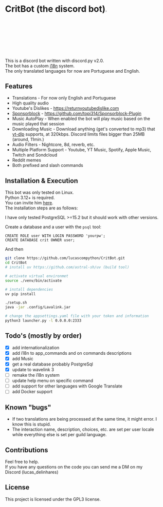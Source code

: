# CritBot (the discord bot)<img src="https://cdn.discordapp.com/attachments/628637327878520872/1017256259138900030/unknown.png" width="3.5%" heigth="3.5%"/>

This is a discord bot written with discord.py v2.0.  
The bot has a custom [i18n](i18n/) system.  
The only translated languages for now are Portuguese and English.  

## Features

+ Translations - For now only English and Portuguese
+ High quality audio
+ Youtube's Dislikes - <https://returnyoutubedislike.com>
+ [Sponsorblock](https://sponsor.ajay.app/) - <https://github.com/topi314/Sponsorblock-Plugin>
+ Music AutoPlay - When enabled the bot will play music based on the music played that session
+ Downloading Music - Download anything (get's converted to mp3) that [yt-dlp](https://github.com/yt-dlp/yt-dlp/blob/master/supportedsites.md) supports, at 320kbps. Discord limits files bigger than 25MB (around, 11min.)
+ Audio Filters - Nightcore, 8d, reverb, etc.
+ Multiple Platform Support - Youtube, YT Music, Spotify, Apple Music, Twitch and Sondcloud
+ Reddit memes
+ Both prefixed and slash commands

## Installation & Execution

This bot was only tested on Linux.  
Python 3.12+ is required.  
You can invite him [here](https://discord.com/oauth2/authorize?client_id=888100964534456361&permissions=8&integration_type=0&scope=bot).  
The installation steps are as follows:

I have only tested PostgreSQL >=15.2 but it should work with other versions.

Create a database and a user with the `psql` tool:

```pgsql
CREATE ROLE user WITH LOGIN PASSWORD 'yourpw';
CREATE DATABASE crit OWNER user;
```

And then

```bash
git clone https://github.com/lucascompython/CritBot.git
cd CritBot
# install uv https://github.com/astral-sh/uv (build tool)

# activate virtual environmet
source ./venv/bin/activate

# install dependencies
uv pip install

./setup.sh
java -jar .config/Lavalink.jar

# change the appsettings.yaml file with your token and information
python3 launcher.py -l 0.0.0.0:2333

```

## Todo's (mostly by order)

+ [X] add internationalization
+ [X] add i18n to app_commands and on commands descriptions
+ [X] add Music
+ [X] get a real database probably PostgreSql
+ [X] update to wavelink 3
+ [ ] remake the i18n system
+ [ ] update help menu on specific command
+ [ ] add support for other languages with Google Translate
+ [ ] add Docker support

## Known "bugs"

+ If two translations are being processed at the same time, it might error. I know this is stupid.
+ The interaction name, description, choices, etc. are set per user locale while everything else is set per guild language.

## Contributions

Feel free to help.  
If you have any questions on the code you can send me a DM on my Discord (lucas_delinhares)  

## License

This project is licensed under the GPL3 license.
